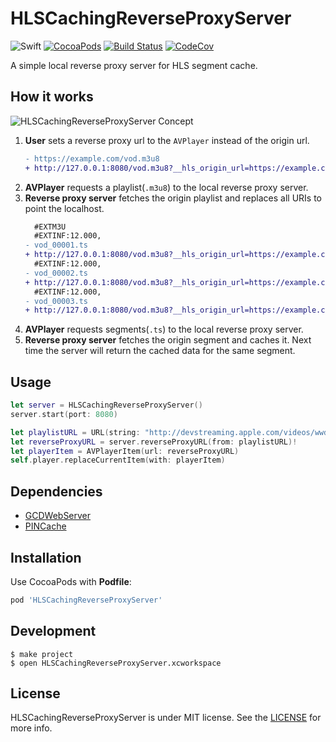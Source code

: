 # HLSCachingReverseProxyServer

![Swift](https://img.shields.io/badge/Swift-5.1-orange.svg)
[![CocoaPods](http://img.shields.io/cocoapods/v/HLSCachingReverseProxyServer.svg)](https://cocoapods.org/pods/HLSCachingReverseProxyServer)
[![Build Status](https://github.com/StyleShare/HLSCachingReverseProxyServer/workflows/CI/badge.svg)](https://github.com/StyleShare/HLSCachingReverseProxyServer/actions)
[![CodeCov](https://img.shields.io/codecov/c/github/StyleShare/HLSCachingReverseProxyServer.svg)](https://codecov.io/gh/StyleShare/HLSCachingReverseProxyServer)

A simple local reverse proxy server for HLS segment cache.

## How it works

![HLSCachingReverseProxyServer Concept](https://user-images.githubusercontent.com/931655/69081879-45206a80-0a82-11ea-8fca-3c09f3b1ebb1.png)

1. **User** sets a reverse proxy url to the `AVPlayer` instead of the origin url.
    ```diff
    - https://example.com/vod.m3u8
    + http://127.0.0.1:8080/vod.m3u8?__hls_origin_url=https://example.com/vod.m3u8
    ```
2. **AVPlayer** requests a playlist(`.m3u8`) to the local reverse proxy server.
3. **Reverse proxy server** fetches the origin playlist and replaces all URIs to point the localhost.
    ```diff
      #EXTM3U
      #EXTINF:12.000,
    - vod_00001.ts
    + http://127.0.0.1:8080/vod.m3u8?__hls_origin_url=https://example.com/vod_00001.ts
      #EXTINF:12.000,
    - vod_00002.ts
    + http://127.0.0.1:8080/vod.m3u8?__hls_origin_url=https://example.com/vod_00002.ts
      #EXTINF:12.000,
    - vod_00003.ts
    + http://127.0.0.1:8080/vod.m3u8?__hls_origin_url=https://example.com/vod_00003.ts
    ```
4. **AVPlayer** requests segments(`.ts`) to the local reverse proxy server.
5. **Reverse proxy server** fetches the origin segment and caches it. Next time the server will return the cached data for the same segment.

## Usage

```swift
let server = HLSCachingReverseProxyServer()
server.start(port: 8080)

let playlistURL = URL(string: "http://devstreaming.apple.com/videos/wwdc/2016/102w0bsn0ge83qfv7za/102/0640/0640.m3u8")!
let reverseProxyURL = server.reverseProxyURL(from: playlistURL)!
let playerItem = AVPlayerItem(url: reverseProxyURL)
self.player.replaceCurrentItem(with: playerItem)
```

## Dependencies

* [GCDWebServer](https://github.com/swisspol/GCDWebServer)
* [PINCache](https://github.com/pinterest/PINCache)

## Installation

Use CocoaPods with **Podfile**:

```ruby
pod 'HLSCachingReverseProxyServer'
```

## Development

```console
$ make project
$ open HLSCachingReverseProxyServer.xcworkspace
```

## License

HLSCachingReverseProxyServer is under MIT license. See the [LICENSE](LICENSE) for more info.
